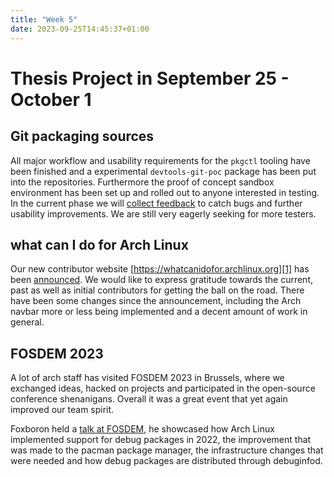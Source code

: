 ```yaml
---
title: "Week 5"
date: 2023-09-25T14:45:37+01:00
---
```


# Thesis Project in September 25 - October 1

## Git packaging sources

All major workflow and usability requirements for the `pkgctl` tooling have
been finished and a experimental `devtools-git-poc` package has been put into
the repositories. Furthermore the proof of concept sandbox environment has been
set up and rolled out to anyone interested in testing. In the current phase we
will [collect feedback][0] to catch bugs and further usability improvements. We
are still very eagerly seeking for more testers.

## what can I do for Arch Linux

Our new contributor website [https://whatcanidofor.archlinux.org][1] has been
[announced][2]. We would like to express gratitude towards the current, past as
well as initial contributors for getting the ball on the road. There have been
some changes since the announcement, including the Arch navbar more or less
being implemented and a decent amount of work in general.

## FOSDEM 2023

A lot of arch staff has visited FOSDEM 2023 in Brussels, where we exchanged
ideas, hacked on projects and participated in the open-source conference
shenanigans. Overall it was a great event that yet again improved our team
spirit.

Foxboron held a [talk at FOSDEM][3], he showcased how Arch Linux implemented
support for debug packages in 2022, the improvement that was made to the pacman
package manager, the infrastructure changes that were needed and how debug
packages are distributed through debuginfod.

[0]: https://lists.archlinux.org/archives/list/arch-dev-public@lists.archlinux.org/thread/GD55TGGZVAUNEULOVH5UGD6WE6GFWUJN/
[1]: https://whatcanidofor.archlinux.org/
[2]: https://lists.archlinux.org/archives/list/arch-dev-public@lists.archlinux.org/thread/UQ235IKFHYIFDDG3VHVNLUQBKZWXVACW/
[3]: https://fosdem.org/2023/schedule/event/debug_packages/
